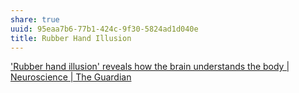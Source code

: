 ```yaml
---
share: true
uuid: 95eaa7b6-77b1-424c-9f30-5824ad1d040e
title: Rubber Hand Illusion
---
```

['Rubber hand illusion' reveals how the brain understands the body | Neuroscience | The Guardian](https://www.theguardian.com/science/2016/oct/20/rubber-hand-illusion-reveals-how-the-brain-understands-the-body)